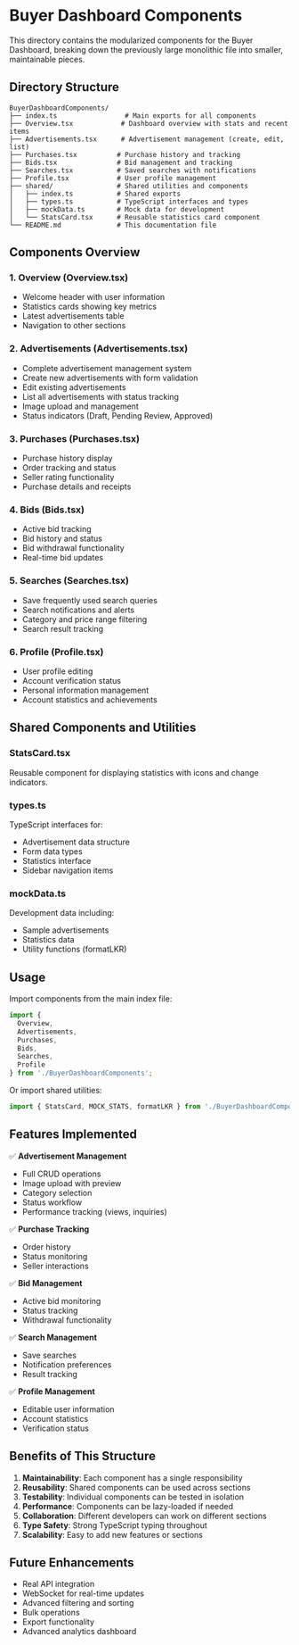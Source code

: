 # Buyer Dashboard Components

This directory contains the modularized components for the Buyer Dashboard, breaking down the previously large monolithic file into smaller, maintainable pieces.

## Directory Structure

```
BuyerDashboardComponents/
├── index.ts                 # Main exports for all components
├── Overview.tsx            # Dashboard overview with stats and recent items
├── Advertisements.tsx      # Advertisement management (create, edit, list)
├── Purchases.tsx          # Purchase history and tracking
├── Bids.tsx               # Bid management and tracking
├── Searches.tsx           # Saved searches with notifications
├── Profile.tsx            # User profile management
├── shared/                # Shared utilities and components
│   ├── index.ts           # Shared exports
│   ├── types.ts           # TypeScript interfaces and types
│   ├── mockData.ts        # Mock data for development
│   └── StatsCard.tsx      # Reusable statistics card component
└── README.md              # This documentation file
```

## Components Overview

### 1. Overview (Overview.tsx)
- Welcome header with user information
- Statistics cards showing key metrics
- Latest advertisements table
- Navigation to other sections

### 2. Advertisements (Advertisements.tsx)
- Complete advertisement management system
- Create new advertisements with form validation
- Edit existing advertisements
- List all advertisements with status tracking
- Image upload and management
- Status indicators (Draft, Pending Review, Approved)

### 3. Purchases (Purchases.tsx)
- Purchase history display
- Order tracking and status
- Seller rating functionality
- Purchase details and receipts

### 4. Bids (Bids.tsx)
- Active bid tracking
- Bid history and status
- Bid withdrawal functionality
- Real-time bid updates

### 5. Searches (Searches.tsx)
- Save frequently used search queries
- Search notifications and alerts
- Category and price range filtering
- Search result tracking

### 6. Profile (Profile.tsx)
- User profile editing
- Account verification status
- Personal information management
- Account statistics and achievements

## Shared Components and Utilities

### StatsCard.tsx
Reusable component for displaying statistics with icons and change indicators.

### types.ts
TypeScript interfaces for:
- Advertisement data structure
- Form data types
- Statistics interface
- Sidebar navigation items

### mockData.ts
Development data including:
- Sample advertisements
- Statistics data
- Utility functions (formatLKR)

## Usage

Import components from the main index file:

```typescript
import {
  Overview,
  Advertisements,
  Purchases,
  Bids,
  Searches,
  Profile
} from './BuyerDashboardComponents';
```

Or import shared utilities:

```typescript
import { StatsCard, MOCK_STATS, formatLKR } from './BuyerDashboardComponents/shared';
```

## Features Implemented

✅ **Advertisement Management**
- Full CRUD operations
- Image upload with preview
- Category selection
- Status workflow
- Performance tracking (views, inquiries)

✅ **Purchase Tracking**
- Order history
- Status monitoring
- Seller interactions

✅ **Bid Management**
- Active bid monitoring
- Status tracking
- Withdrawal functionality

✅ **Search Management**
- Save searches
- Notification preferences
- Result tracking

✅ **Profile Management**
- Editable user information
- Account statistics
- Verification status

## Benefits of This Structure

1. **Maintainability**: Each component has a single responsibility
2. **Reusability**: Shared components can be used across sections
3. **Testability**: Individual components can be tested in isolation
4. **Performance**: Components can be lazy-loaded if needed
5. **Collaboration**: Different developers can work on different sections
6. **Type Safety**: Strong TypeScript typing throughout
7. **Scalability**: Easy to add new features or sections

## Future Enhancements

- Real API integration
- WebSocket for real-time updates
- Advanced filtering and sorting
- Bulk operations
- Export functionality
- Advanced analytics dashboard
